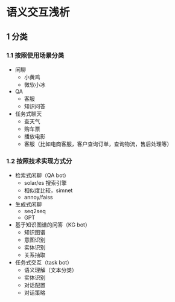 
#  语义交互浅析
## 1 分类
### 1.1 按照使用场景分类
- 闲聊
  - 小黄鸡
  - 微软小冰
- QA
  - 客服
  - 知识问答  
- 任务式聊天
    - 查天气
    - 购车票
    - 播放电影
    - 客服（比如电商客服，客户查询订单，查询物流，售后处理等）

### 1.2 按照技术实现方式分
- 检索式闲聊（QA bot)
  - solar/es 搜索引擎
  - 相似度比较，simnet 
  - annoy/faiss
- 生成式闲聊
  - seq2seq
  - GPT 
- 基于知识图谱的问答（KG bot）
  - 知识图谱
  - 意图识别
  - 实体识别
  - 关系抽取
- 任务式交互（task bot）
    - 语义理解（文本分类）
    - 实体识别
    - 对话配置
    - 对话策略
